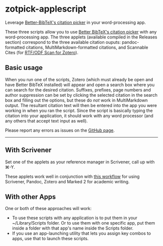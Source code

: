 # zotpick-applescript

Leverage [Better-BibTeX's citation picker](https://zotplus.github.io/better-bibtex/cayw.html) in your word-processing app.

These three scripts allow you to use [Better BibTeX's citation picker](https://zotplus.github.io/better-bibtex/cayw.html) 
with any word-processing app. The three applets (available compiled in the Releases section) correspond to the three available citation ouputs: pandoc-formatted citations, MultiMarkdown-formatted citations, and Scannable Cites 
(for [RTF/ODF Scan for Zotero](http://zotero-odf-scan.github.io/zotero-odf-scan/)).

## Basic usage

When you run one of the scripts, Zotero (which must already be open and have Better BibTeX installed) will appear and open a search box where you can search for the desired citation. Suffixes, prefixes, page numbers and author suppression can be set by clicking the selected citation in the search box and filling out the options, but these do *not* work in MultiMarkdown output. The resultant citation text will then be entered into the app you were working in when you ran the script. Since the script is basically typing the citation into your application, it should work with any word processor (and any others that accept text input as well).

Please report any errors as issues on the [GitHub page](https://github.com/davepwsmith/zotpick-applescript).

---

## With Scrivener
Set one of the applets as your reference manager in Scrivener, call up with ⌘-Y.

These applets work well in conjunction with [this workflow](http://davepwsmith.github.io/academic-scrivener-howto/) for using Scrivener, Pandoc, Zotero and Marked 2 for academic writing.

## With other Apps

One or both of these approaches will work:

- To use these scripts with any application is to put them in your ~/Library/Scripts folder. Or to use them with one specific app, put them inside a folder with that app's name inside the Scripts folder.
- If you use an app-launching utility that lets you assign key combos to apps, use that to launch these scripts.